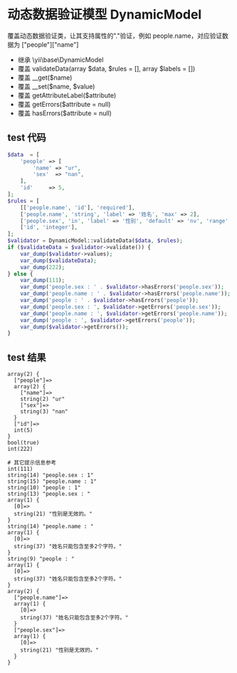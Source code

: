 # 动态数据验证模型 DynamicModel
覆盖动态数据验证类，让其支持属性的"."验证，例如 people.name，对应验证数据为 ["people"]["name"]
- 继承 \yii\base\DynamicModel
- 覆盖 validateData(array $data, $rules = [], array $labels = [])
- 覆盖 __get($name)
- 覆盖 __set($name, $value)
- 覆盖 getAttributeLabel($attribute)
- 覆盖 getErrors($attribute = null)
- 覆盖 hasErrors($attribute = null)

## test 代码
```php
$data  = [
    'people' => [
        'name' => "ur",
        'sex'  => "nan",
    ],
    'id'     => 5,
];
$rules = [
    [['people.name', 'id'], 'required'],
    ['people.name', 'string', 'label' => '姓名', 'max' => 2],
    ['people.sex', 'in', 'label' => '性别', 'default' => 'nv', 'range' => ['nan', 'nv']],
    ['id', 'integer'],
];
$validator = DynamicModel::validateData($data, $rules);
if ($validateData = $validator->validate()) {
    var_dump($validator->values);
    var_dump($validateData);
    var_dump(222);
} else {
    var_dump(111);
    var_dump('people.sex : ' . $validator->hasErrors('people.sex'));
    var_dump('people.name : ' . $validator->hasErrors('people.name'));
    var_dump('people : ' . $validator->hasErrors('people'));
    var_dump('people.sex : ', $validator->getErrors('people.sex'));
    var_dump('people.name : ', $validator->getErrors('people.name'));
    var_dump('people : ', $validator->getErrors('people'));
    var_dump($validator->getErrors());
}
```
## test 结果

```text
array(2) {
  ["people"]=>
  array(2) {
    ["name"]=>
    string(2) "ur"
    ["sex"]=>
    string(3) "nan"
  }
  ["id"]=>
  int(5)
}
bool(true)
int(222)

# 其它提示信息参考
int(111)
string(14) "people.sex : 1"
string(15) "people.name : 1"
string(10) "people : 1"
string(13) "people.sex : "
array(1) {
  [0]=>
  string(21) "性别是无效的。"
}
string(14) "people.name : "
array(1) {
  [0]=>
  string(37) "姓名只能包含至多2个字符。"
}
string(9) "people : "
array(1) {
  [0]=>
  string(37) "姓名只能包含至多2个字符。"
}
array(2) {
  ["people.name"]=>
  array(1) {
    [0]=>
    string(37) "姓名只能包含至多2个字符。"
  }
  ["people.sex"]=>
  array(1) {
    [0]=>
    string(21) "性别是无效的。"
  }
}

```